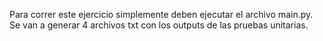Para correr este ejercicio simplemente deben ejecutar el archivo main.py.
Se van a generar 4 archivos txt con los outputs de las pruebas unitarias.